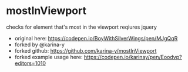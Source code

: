# mostInViewport
checks for element that's most in the viewport
reqiures jquery


* original here: https://codepen.io/BoyWithSilverWings/pen/MJgQqR
* forked by @karina-y
* forked github: https://github.com/karina-y/mostInViewport
* forked example usage here: https://codepen.io/karinay/pen/Eoodvp?editors=1010
